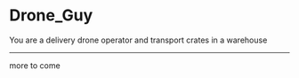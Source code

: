 # Drone_Guy
You are a delivery drone operator and transport crates in a warehouse

---
more to come
